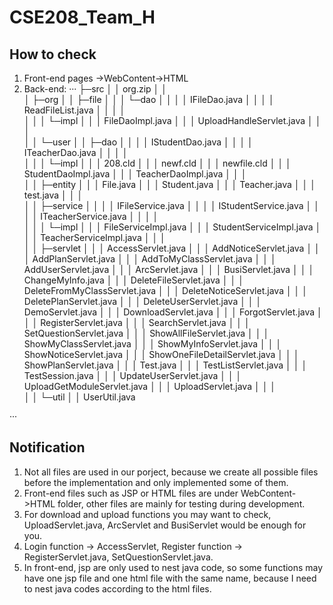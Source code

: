 # CSE208_Team_H

## How to check
1. Front-end pages ->WebContent->HTML
2. Back-end:
···
├─src
│  │  org.zip
│  │  
│  ├─org
│  │  ├─file
│  │  │  └─dao
│  │  │      │  IFileDao.java
│  │  │      │  ReadFileList.java
│  │  │      │  
│  │  │      └─impl
│  │  │              FileDaoImpl.java
│  │  │              UploadHandleServlet.java
│  │  │              
│  │  └─user
│  │      ├─dao
│  │      │  │  IStudentDao.java
│  │      │  │  ITeacherDao.java
│  │      │  │  
│  │      │  └─impl
│  │      │          208.cld
│  │      │          newf.cld
│  │      │          newfile.cld
│  │      │          StudentDaoImpl.java
│  │      │          TeacherDaoImpl.java
│  │      │          
│  │      ├─entity
│  │      │      File.java
│  │      │      Student.java
│  │      │      Teacher.java
│  │      │      test.java
│  │      │      
│  │      ├─service
│  │      │  │  IFileService.java
│  │      │  │  IStudentService.java
│  │      │  │  ITeacherService.java
│  │      │  │  
│  │      │  └─impl
│  │      │          FileServiceImpl.java
│  │      │          StudentServiceImpl.java
│  │      │          TeacherServiceImpl.java
│  │      │          
│  │      ├─servlet
│  │      │      AccessServlet.java
│  │      │      AddNoticeServlet.java
│  │      │      AddPlanServlet.java
│  │      │      AddToMyClassServlet.java
│  │      │      AddUserServlet.java
│  │      │      ArcServlet.java
│  │      │      BusiServlet.java
│  │      │      ChangeMyInfo.java
│  │      │      DeleteFileServlet.java
│  │      │      DeleteFromMyClassServlet.java
│  │      │      DeleteNoticeServlet.java
│  │      │      DeletePlanServlet.java
│  │      │      DeleteUserServlet.java
│  │      │      DemoServlet.java
│  │      │      DownloadServlet.java
│  │      │      ForgotServlet.java
│  │      │      RegisterServlet.java
│  │      │      SearchServlet.java
│  │      │      SetQuestionServlet.java
│  │      │      ShowAllFileServlet.java
│  │      │      ShowMyClassServlet.java
│  │      │      ShowMyInfoServlet.java
│  │      │      ShowNoticeServlet.java
│  │      │      ShowOneFileDetailServlet.java
│  │      │      ShowPlanServlet.java
│  │      │      Test.java
│  │      │      TestListServlet.java
│  │      │      TestSession.java
│  │      │      UpdateUserServlet.java
│  │      │      UploadGetModuleServlet.java
│  │      │      UploadServlet.java
│  │      │      
│  │      └─util
│  │              UserUtil.java

···
## Notification

1. Not all files are used in our porject, because we create all possible files before the implementation and only implemented some of them.
2. Front-end files such as JSP or HTML files are under WebContent->HTML folder, other files are mainly for testing during development.
3. For download and upload functions you may want to check, UploadServlet.java, ArcServlet and BusiServlet would be enough for you.
4. Login function -> AccessServlet, Register function -> RegisterServlet.java, SetQuestionServlet.java. 
5. In front-end, jsp are only used to nest java code, so some functions may have one jsp file and one html file with the same name, because I need to nest java codes according to the html files.
